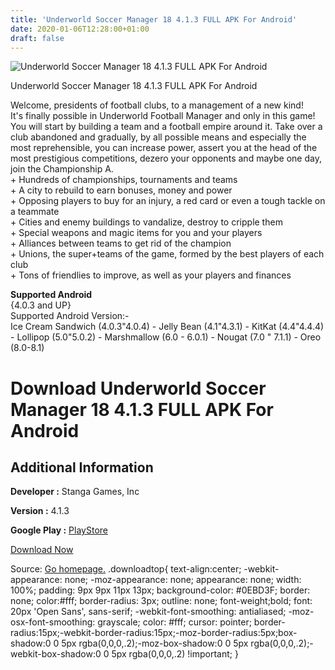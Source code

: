 ```yaml
---
title: 'Underworld Soccer Manager 18 4.1.3 FULL APK For Android'
date: 2020-01-06T12:28:00+01:00
draft: false
---
```


![Underworld Soccer Manager 18 4.1.3 FULL APK For Android](https://i0.wp.com/apkhome.net/wp-content/uploads/2018/06/Underworld-Soccer-Manager-18-4.1.3.png "Underworld Soccer Manager 18 4.1.3 FULL APK For Android")

  

Underworld Soccer Manager 18 4.1.3 FULL APK For Android

Welcome, presidents of football clubs, to a management of a new kind!  
It's finally possible in Underworld Football Manager and only in this game!  
You will start by building a team and a football empire around it. Take over a club abandoned and gradually, by all possible means and especially the most reprehensible, you can increase power, assert you at the head of the most prestigious competitions, dezero your opponents and maybe one day, join the Championship A.  
\+ Hundreds of championships, tournaments and teams  
\+ A city to rebuild to earn bonuses, money and power  
\+ Opposing players to buy for an injury, a red card or even a tough tackle on a teammate  
\+ Cities and enemy buildings to vandalize, destroy to cripple them  
\+ Special weapons and magic items for you and your players  
\+ Alliances between teams to get rid of the champion  
\+ Unions, the super+teams of the game, formed by the best players of each club  
\+ Tons of friendlies to improve, as well as your players and finances

**Supported Android**  
{4.0.3 and UP}  
Supported Android Version:-  
Ice Cream Sandwich (4.0.3"4.0.4) - Jelly Bean (4.1"4.3.1) - KitKat (4.4"4.4.4) - Lollipop (5.0"5.0.2) - Marshmallow (6.0 - 6.0.1) - Nougat (7.0 " 7.1.1) - Oreo (8.0-8.1)

Download Underworld Soccer Manager 18 4.1.3 FULL APK For Android
================================================================

Additional Information
----------------------

**Developer :** Stanga Games, Inc

**Version :** 4.1.3

**Google Play :** [PlayStore](https://play.google.com/store/apps/details?id=com.jokkogames.footballunderworld.mobile&hl=)

  

[Download Now](https://store4app.co/post/underworld-soccer-manager-18-4-1-3-full-apk-for-android_1573672099)

  
Source: [Go homepage.](https://store4app.co/post/underworld-soccer-manager-18-4-1-3-full-apk-for-android_1573672099) .downloadtop{ text-align:center; -webkit-appearance: none; -moz-appearance: none; appearance: none; width: 100%; padding: 9px 9px 11px 13px; background-color: #0EBD3F; border: none; color:#fff; border-radius: 3px; outline: none; font-weight;bold; font: 20px 'Open Sans', sans-serif; -webkit-font-smoothing: antialiased; -moz-osx-font-smoothing: grayscale; color: #fff; cursor: pointer; border-radius:15px;-webkit-border-radius:15px;-moz-border-radius:5px;box-shadow:0 0 5px rgba(0,0,0,.2);-moz-box-shadow:0 0 5px rgba(0,0,0,.2);-webkit-box-shadow:0 0 5px rgba(0,0,0,.2) !important; }